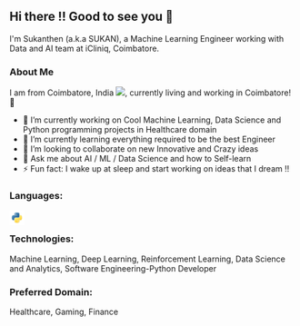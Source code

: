 ## Hi there !! Good to see you 👋

I'm Sukanthen (a.k.a SUKAN), a Machine Learning Engineer working with  Data and AI team at iCliniq, Coimbatore. <br>
### About Me <br>
I am from Coimbatore, India <img src="https://image.flaticon.com/icons/svg/2465/2465327.svg" width="15">, currently living and working in  Coimbatore! 👋


- 🔭 I’m currently working on Cool Machine Learning, Data Science and Python programming projects in Healthcare domain
- 🌱 I’m currently learning everything required to be the best Engineer
- 👯 I’m looking to collaborate on new Innovative and Crazy ideas
- 💬 Ask me about AI / ML / Data Science and how to Self-learn
- ⚡ Fun fact: I wake up at sleep and start working on ideas that I dream !!


### Languages:

<img align="left" alt="Python3" width="26px" src="https://raw.githubusercontent.com/github/explore/80688e429a7d4ef2fca1e82350fe8e3517d3494d/topics/python/python.png" /> <br>

### Technologies:
Machine Learning, Deep Learning, Reinforcement Learning, Data Science and Analytics, Software Engineering-Python Developer

### Preferred Domain:
Healthcare, Gaming, Finance
